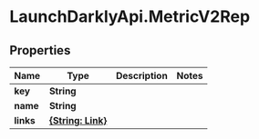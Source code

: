 # LaunchDarklyApi.MetricV2Rep

## Properties

Name | Type | Description | Notes
------------ | ------------- | ------------- | -------------
**key** | **String** |  | 
**name** | **String** |  | 
**links** | [**{String: Link}**](Link.md) |  | 


